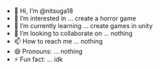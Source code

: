 - 👋 Hi, I’m @nitsuga18
- 👀 I’m interested in ... create a horror game
- 🌱 I’m currently learning ... create games in unity
- 💞️ I’m looking to collaborate on ... nothing
- 📫 How to reach me ... nothing
- 😄 Pronouns: ... nothing
- ⚡ Fun fact: ... idk

<!---
nitsuga18/nitsuga18 is a ✨ special ✨ repository because its `README.md` (this file) appears on your GitHub profile.
You can click the Preview link to take a look at your changes.
--->

